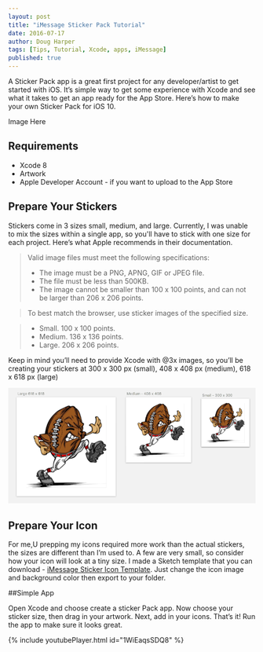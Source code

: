 ```yaml
---
layout: post
title: "iMessage Sticker Pack Tutorial"
date: 2016-07-17
author: Doug Harper
tags: [Tips, Tutorial, Xcode, apps, iMessage]
published: true
---
```


A Sticker Pack app is a great first project for any developer/artist to get started with iOS.  It’s simple way to get some experience with Xcode and see what it takes to get an app ready for the App Store.  Here’s how to make your own Sticker Pack for iOS 10.

Image Here

## Requirements
* Xcode 8 
* Artwork
* Apple Developer Account - if you want to upload to the App Store 

## Prepare Your Stickers

Stickers come in 3 sizes small, medium, and large.  Currently, I was unable to mix the sizes within a single app, so you'll have to stick with one size for each project.  Here’s what Apple recommends in their documentation.

> Valid image files must meet the following specifications:
> 
> * The image must be a PNG, APNG, GIF or JPEG file.
> * The file must be less than 500KB.
> * The image cannot be smaller than 100 x 100 points, and can not be larger than 206 x 206 points.

> To best match the browser, use sticker images of the specified size. 

> * Small. 100 x 100 points.
> * Medium. 136 x 136 points.
> * Large. 206 x 206 points.

Keep in mind you’ll need to provide Xcode with @3x images, so you’ll be creating your  stickers at 300 x 300 px (small), 408 x 408 px (medium), 618 x 618 px (large) 

![iMessage Sticker in Sketch](/images/iMessage-Stickers.png "iMessage Sticker in Sketch")

## Prepare Your Icon

For me,U prepping my icons required more work than the actual stickers, the sizes are different than I’m used to.  A few are very small, so consider how your icon will look at a tiny size.  I made a Sketch template that you can download - [iMessage Sticker Icon Template](http://endodoug.github.io/download/iMessage-App-Icon-Template.sketch).  Just change the icon image and background color then export to your folder.

##Simple App

Open Xcode and choose create a sticker Pack app.  Now choose your sticker size, then drag in your artwork.  Next, add in your icons.  That’s it! Run the app to make sure it looks great.

{% include youtubePlayer.html id="1WiEaqsSDQ8" %}


